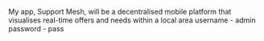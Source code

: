 My app, Support Mesh, will be a decentralised mobile platform that visualises real-time offers and needs within a local area username - admin
password - pass
